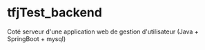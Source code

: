 # tfjTest_backend
Coté serveur d'une application web de gestion d'utilisateur (Java + SpringBoot + mysql)
